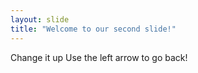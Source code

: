 ```yaml
---
layout: slide
title: "Welcome to our second slide!"
---
```

Change it up
Use the left arrow to go back!

